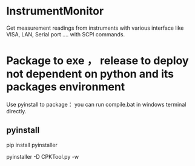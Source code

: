 # InstrumentMonitor
Get measurement readings from instruments with various interface like VISA, LAN, Serial port .... with SCPI commands.

# Package to exe ， release to deploy not dependent on python and its packages environment
Use pyinstall to package： you can run compile.bat in windows terminal directly.
## pyinstall
pip install pyinstaller

pyinstaller  -D CPKTool.py  -w

